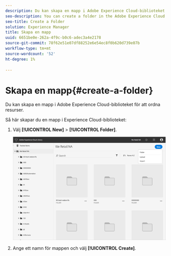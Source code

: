 ```yaml
---
description: Du kan skapa en mapp i Adobe Experience Cloud-biblioteket för att ordna resurser.
seo-description: You can create a folder in the Adobe Experience Cloud Library to organize assets.
seo-title: Create a Folder
solution: Experience Manager
title: Skapa en mapp
uuid: 6651be0e-262a-4f9c-b0c6-adec3a4e2178
source-git-commit: 78f62e51e07df88252e6e54ec8f0b620d739e07b
workflow-type: tm+mt
source-wordcount: '52'
ht-degree: 1%

---
```



# Skapa en mapp{#create-a-folder}

Du kan skapa en mapp i Adobe Experience Cloud-biblioteket för att ordna resurser.

Så här skapar du en mapp i Experience Cloud-biblioteket:

1. Välj **[!UICONTROL New]** > **[!UICONTROL Folder]**.

   ![](assets/library_new_folder_upload.png)

1. Ange ett namn för mappen och välj **[!UICONTROL Create]**.

